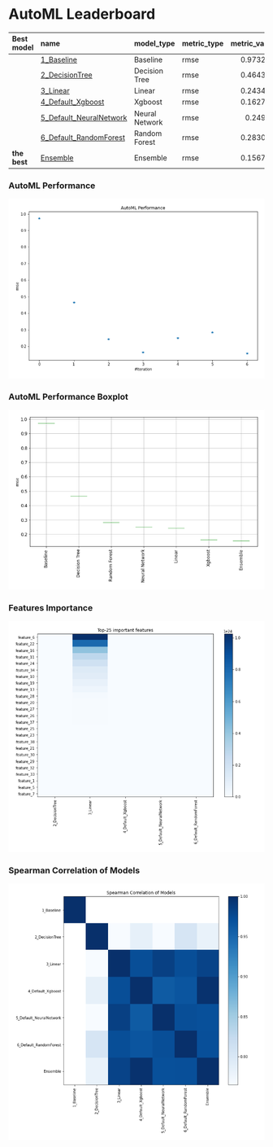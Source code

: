 # AutoML Leaderboard

| Best model   | name                                                         | model_type     | metric_type   |   metric_value |   train_time |
|:-------------|:-------------------------------------------------------------|:---------------|:--------------|---------------:|-------------:|
|              | [1_Baseline](1_Baseline/README.md)                           | Baseline       | rmse          |       0.973241 |         4.25 |
|              | [2_DecisionTree](2_DecisionTree/README.md)                   | Decision Tree  | rmse          |       0.464335 |         9.09 |
|              | [3_Linear](3_Linear/README.md)                               | Linear         | rmse          |       0.243419 |         7.58 |
|              | [4_Default_Xgboost](4_Default_Xgboost/README.md)             | Xgboost        | rmse          |       0.162767 |        18.07 |
|              | [5_Default_NeuralNetwork](5_Default_NeuralNetwork/README.md) | Neural Network | rmse          |       0.24956  |         5.45 |
|              | [6_Default_RandomForest](6_Default_RandomForest/README.md)   | Random Forest  | rmse          |       0.283027 |        19.38 |
| **the best** | [Ensemble](Ensemble/README.md)                               | Ensemble       | rmse          |       0.156761 |         0.29 |

### AutoML Performance
![AutoML Performance](ldb_performance.png)

### AutoML Performance Boxplot
![AutoML Performance Boxplot](ldb_performance_boxplot.png)

### Features Importance
![features importance across models](features_heatmap.png)



### Spearman Correlation of Models
![models spearman correlation](correlation_heatmap.png)

